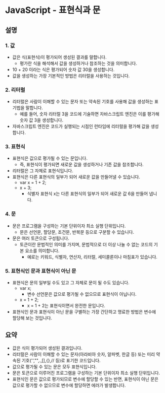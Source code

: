 # JavaScript - 표현식과 문

## 설명

### 1. 값

- 값은 식(표현식)이 평가되어 생성된 결과를 말합니다. 
  - 평가란 식을 해석해서 값을 생성하거나 참조하는 것을 의미합니다.  
- 10 + 20 이라는 식은 평가되어 숫자 값 30을 생성합니다.  
- 값을 생성하는 가장 기본적인 방법은 리터럴을 사용하는 것입니다.

### 2. 리터럴

- 리터럴은 사람이 이해할 수 있는 문자 또는 약속된 기호를 사용해 값을 생성하는 표기법을 말합니다.  
  - 예를 들어, 숫자 리터럴 3을 코드에 기술하면 자바스크립트 엔진은 이를 평가해 숫자 값 3을 생성합니다.  
- 자바스크립트 엔진은 코드가 실행되는 시점인 런타임에 리터럴을 평가해 값을 생성합니다.

### 3. 표현식

- 표현식은 값으로 평가될 수 있는 문입니다. 
  - 즉, 표현식이 평가되면 새로운 값을 생성하거나 기존 값을 참조합니다.
- 리터럴은 그 자체로 표현식입니다.
- 표현식은 다른 표현식의 일부가 되어 새로운 값을 만들어낼 수 있습니다.
  - var x = 1 + 2;
  - x + 3;
    - 식별자 표현식 x는 다른 표현식의 일부가 되어 새로운 값 6을 만들어 냅니다.

### 4. 문

- 문은 프로그램을 구성하는 기본 단위이자 최소 실행 단위입니다.
  - 문은 선언문, 할당문, 조건문, 반복문 등으로 구분할 수 있습니다.
- 문은 여러 토큰으로 구성됩니다.
  - 토큰이란 문법적인 의미를 가지며, 문법적으로 더 이상 나눌 수 없는 코드의 기본 요소를 의미합니다.
    - 예로는 키워드, 식별자, 연산자, 리터럴, 세미콜론이나 마침표가 있습니다.

### 5. 표현식인 문과 표현식이 아닌 문

- 표현식은 문의 일부일 수도 있고 그 자체로 문이 될 수도 있습니다.
  - var x;
    - 변수 선언문은 값으로 평가될 수 없으므로 표현식이 아닙니다.
  - x = 1 + 2;
    - x = 1 + 2는 표현식이면서 완전한 문입니다.
- 표현식인 문과 표현식이 아닌 문을 구별하는 가장 간단하고 명료한 방법은 변수에 할당해 보는 것입니다.

## 요약

- 값은 식이 평가되어 생성된 결과입니다.  
- 리터럴은 사람이 이해할 수 있는 문자(아라비아 숫자, 알파벳, 한글 등) 또는 미리 약속된 기호('',"",.,[],{},// 등)로 표기한 코드입니다.
- 값으로 평가될 수 있는 문은 모두 표현식입니다.
- 문은 토큰으로 이루어진 프로그램을 구성하는 기본 단위이자 최소 실행 단위입니다.
- 표현식인 문은 값으로 평가되므로 변수에 할당할 수 있는 반면, 표현식이 아닌 문은 값으로 평가할 수 없으므로 변수에 할당하면 에러가 발생합니다.

